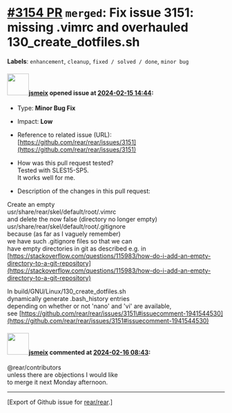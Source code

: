 [\#3154 PR](https://github.com/rear/rear/pull/3154) `merged`: Fix issue 3151: missing .vimrc and overhauled 130\_create\_dotfiles.sh
====================================================================================================================================

**Labels**: `enhancement`, `cleanup`, `fixed / solved / done`,
`minor bug`

#### <img src="https://avatars.githubusercontent.com/u/1788608?u=925fc54e2ce01551392622446ece427f51e2f0ce&v=4" width="50">[jsmeix](https://github.com/jsmeix) opened issue at [2024-02-15 14:44](https://github.com/rear/rear/pull/3154):

-   Type: **Minor Bug Fix**

-   Impact: **Low**

-   Reference to related issue (URL):  
    [https://github.com/rear/rear/issues/3151](https://github.com/rear/rear/issues/3151)

-   How was this pull request tested?  
    Tested with SLES15-SP5.  
    It works well for me.

-   Description of the changes in this pull request:

Create an empty  
usr/share/rear/skel/default/root/.vimrc  
and delete the now false (directory no longer empty)  
usr/share/rear/skel/default/root/.gitignore  
because (as far as I vaguely remember)  
we have such .gitignore files so that we can  
have empty directories in git as described e.g. in  
[https://stackoverflow.com/questions/115983/how-do-i-add-an-empty-directory-to-a-git-repository](https://stackoverflow.com/questions/115983/how-do-i-add-an-empty-directory-to-a-git-repository)

In build/GNU/Linux/130\_create\_dotfiles.sh  
dynamically generate .bash\_history entries  
depending on whether or not 'nano' and 'vi' are available,  
see
[https://github.com/rear/rear/issues/3151\#issuecomment-1941544530](https://github.com/rear/rear/issues/3151#issuecomment-1941544530)

#### <img src="https://avatars.githubusercontent.com/u/1788608?u=925fc54e2ce01551392622446ece427f51e2f0ce&v=4" width="50">[jsmeix](https://github.com/jsmeix) commented at [2024-02-16 08:43](https://github.com/rear/rear/pull/3154#issuecomment-1947970328):

@rear/contributors  
unless there are objections I would like  
to merge it next Monday afternoon.

------------------------------------------------------------------------

\[Export of Github issue for
[rear/rear](https://github.com/rear/rear).\]
